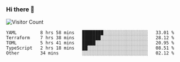 ### Hi there 👋

![Visitor Count](https://profile-counter.glitch.me/andepzai/count.svg)

<!--START_SECTION:waka-->
```text
YAML         8 hrs 58 mins   ████████░░░░░░░░░░░░░░░░░   33.01 % 
Terraform    7 hrs 38 mins   ███████░░░░░░░░░░░░░░░░░░   28.12 % 
TOML         5 hrs 41 mins   █████░░░░░░░░░░░░░░░░░░░░   20.95 % 
TypeScript   2 hrs 18 mins   ██░░░░░░░░░░░░░░░░░░░░░░░   08.51 % 
Other        34 mins         ░░░░░░░░░░░░░░░░░░░░░░░░░   02.12 %
```
<!--END_SECTION:waka-->